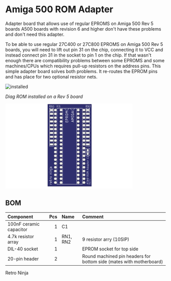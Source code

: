 # Amiga 500 ROM Adapter
Adapter board that allows use of regular EPROMS on Amiga 500 Rev 5 boards
A500 boards with revision 6 and higher don't have these problems and don't need this adapter.

To be able to use regular 27C400 or 27C800 EPROMS on Amiga 500 Rev 5 boards, you will need to lift out pin 31 on the chip, connecting it to VCC and instead connect pin 31 in the socket to pin 1 on the chip.
If that wasn't enough there are compatibility problems between some EPROMS and some machines/CPUs which requires pull-up resistors on the address pins.
This simple adapter board solves both problems. It re-routes the EPROM pins and has place for two optional resistor nets.

<img src="images/rev1_installed.jpg" alt="installed" width="500"/>

*Diag ROM installed on a Rev 5 board*

<img src="images/rev1_top.png" alt="PCB top" width="400"/>

## BOM
 |Component|Pcs |Name|Comment|
 |:--------|---:|:---|:------|
 | 100nF  ceramic capacitor| 1 | C1 | |
 | 4.7k resistor array | 1 | RN1, RN2 | 9 resistor arry (10SIP)| 
 | DIL-40 socket | 1 || EPROM socket for top side| 
 | 20-pin header | 2 || Round machined pin headers for bottom side (mates with motherboard) | 

Retro Ninja